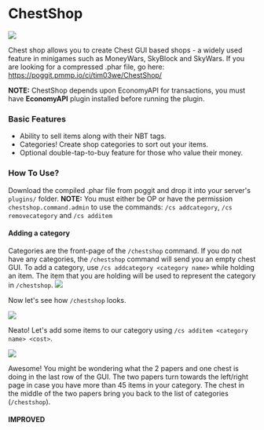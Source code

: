# ChestShop
[![](https://poggit.pmmp.io/shield.state/ChestShop)](https://poggit.pmmp.io/ci/tim03we/ChestShop/)

Chest shop allows you to create Chest GUI based shops - a widely used feature in minigames such as MoneyWars, SkyBlock and SkyWars.
If you are looking for a compressed .phar file, go here: https://poggit.pmmp.io/ci/tim03we/ChestShop/

**NOTE:** ChestShop depends upon EconomyAPI for transactions, you must have **EconomyAPI** plugin installed before running the plugin.

### Basic Features
- Ability to sell items along with their NBT tags.
- Categories! Create shop categories to sort out your items.
- Optional double-tap-to-buy feature for those who value their money.

### How To Use?
Download the compiled .phar file from poggit and drop it into your server's `plugins/` folder.
**NOTE:** You must either be OP or have the permission `chestshop.command.admin` to use the commands: `/cs addcategory`, `/cs removecategory` and `/cs additem`

#### Adding a category
Categories are the front-page of the `/chestshop` command. If you do not have any categories, the `/chestshop` command will send you an empty chest GUI. To add a category, use `/cs addcategory <category name>` while holding an item. The item that you are holding will be used to represent the category in `/chestshop`.
![](https://i.imgur.com/8cPouEf.png)

Now let's see how `/chestshop` looks.

![](https://imgur.com/iRWAJ6a.png)

Neato! Let's add some items to our category using `/cs additem <category name> <cost>`.

![](https://i.imgur.com/fF8gPap.png)

Awesome! You might be wondering what the 2 papers and one chest is doing in the last row of the GUI. The two papers turn towards the left/right page in case you have more than 45 items in your category. The chest in the middle of the two papers bring you back to the list of categories (`/chestshop`).

#### IMPROVED
